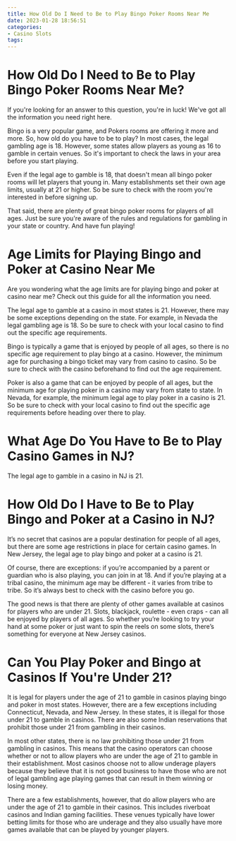 ```yaml
---
title: How Old Do I Need to Be to Play Bingo Poker Rooms Near Me
date: 2023-01-28 18:56:51
categories:
- Casino Slots
tags:
---
```



#  How Old Do I Need to Be to Play Bingo Poker Rooms Near Me?

If you're looking for an answer to this question, you're in luck! We've got all the information you need right here.

Bingo is a very popular game, and Pokers rooms are offering it more and more. So, how old do you have to be to play? In most cases, the legal gambling age is 18. However, some states allow players as young as 16 to gamble in certain venues. So it's important to check the laws in your area before you start playing.

Even if the legal age to gamble is 18, that doesn't mean all bingo poker rooms will let players that young in. Many establishments set their own age limits, usually at 21 or higher. So be sure to check with the room you're interested in before signing up.

That said, there are plenty of great bingo poker rooms for players of all ages. Just be sure you're aware of the rules and regulations for gambling in your state or country. And have fun playing!

#  Age Limits for Playing Bingo and Poker at Casino Near Me

Are you wondering what the age limits are for playing bingo and poker at casino near me? Check out this guide for all the information you need.

The legal age to gamble at a casino in most states is 21. However, there may be some exceptions depending on the state. For example, in Nevada the legal gambling age is 18. So be sure to check with your local casino to find out the specific age requirements.

Bingo is typically a game that is enjoyed by people of all ages, so there is no specific age requirement to play bingo at a casino. However, the minimum age for purchasing a bingo ticket may vary from casino to casino. So be sure to check with the casino beforehand to find out the age requirement.

Poker is also a game that can be enjoyed by people of all ages, but the minimum age for playing poker in a casino may vary from state to state. In Nevada, for example, the minimum legal age to play poker in a casino is 21. So be sure to check with your local casino to find out the specific age requirements before heading over there to play.

#  What Age Do You Have to Be to Play Casino Games in NJ?

The legal age to gamble in a casino in NJ is 21.

#  How Old Do I Have to Be to Play Bingo and Poker at a Casino in NJ?

It’s no secret that casinos are a popular destination for people of all ages, but there are some age restrictions in place for certain casino games. In New Jersey, the legal age to play bingo and poker at a casino is 21.

Of course, there are exceptions: if you’re accompanied by a parent or guardian who is also playing, you can join in at 18. And if you’re playing at a tribal casino, the minimum age may be different - it varies from tribe to tribe. So it’s always best to check with the casino before you go.

The good news is that there are plenty of other games available at casinos for players who are under 21. Slots, blackjack, roulette - even craps - can all be enjoyed by players of all ages. So whether you’re looking to try your hand at some poker or just want to spin the reels on some slots, there’s something for everyone at New Jersey casinos.

#  Can You Play Poker and Bingo at Casinos If You're Under 21?

It is legal for players under the age of 21 to gamble in casinos playing bingo and poker in most states. However, there are a few exceptions including Connecticut, Nevada, and New Jersey. In these states, it is illegal for those under 21 to gamble in casinos. There are also some Indian reservations that prohibit those under 21 from gambling in their casinos.

In most other states, there is no law prohibiting those under 21 from gambling in casinos. This means that the casino operators can choose whether or not to allow players who are under the age of 21 to gamble in their establishment. Most casinos choose not to allow underage players because they believe that it is not good business to have those who are not of legal gambling age playing games that can result in them winning or losing money.

There are a few establishments, however, that do allow players who are under the age of 21 to gamble in their casinos. This includes riverboat casinos and Indian gaming facilities. These venues typically have lower betting limits for those who are underage and they also usually have more games available that can be played by younger players.